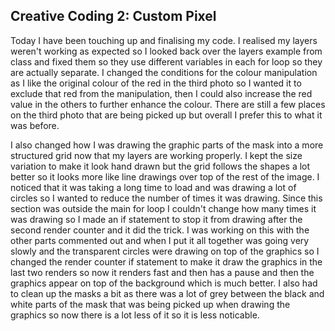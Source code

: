 ## Creative Coding 2: Custom Pixel

Today I have been touching up and finalising my code. I realised my layers weren't working as expected so I looked back over the layers example from class and fixed them so they use different variables in each for loop so they are actually separate. I changed the conditions for the colour manipulation as I like the original colour of the red in the third photo so I wanted it to exclude that red from the manipulation, then I could also increase the red value in the others to further enhance the colour. There are still a few places on the third photo that are being picked up but overall I prefer this to what it was before.

I also changed how I was drawing the graphic parts of the mask into a more structured grid now that my layers are working properly. I kept the size variation to make it look hand drawn but the grid follows the shapes a lot better so it looks more like line drawings over top of the rest of the image. I noticed that it was taking a long time to load and was drawing a lot of circles so I wanted to reduce the number of times it was drawing. Since this section was outside the main for loop I couldn't change how many times it was drawing so I made an if statement to stop it from drawing after the second render counter and it did the trick. I was working on this with the other parts commented out and when I put it all together was going very slowly and the transparent circles were drawing on top of the graphics so I changed the render counter if statement to make it draw the graphics in the last two renders so now it renders fast and then has a pause and then the graphics appear on top of the background which is much better. I also had to clean up the masks a bit as there was a lot of grey between the black and white parts of the mask that was being picked up when drawing the graphics so now there is a lot less of it so it is less noticable.
